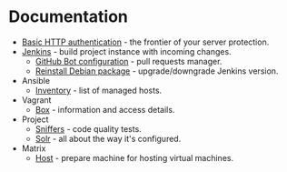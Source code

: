 # Documentation

- [Basic HTTP authentication](basic-http-auth) - the frontier of your server protection.
- [Jenkins](jenkins) - build project instance with incoming changes.
  - [GitHub Bot configuration](jenkins/github-bot) - pull requests manager.
  - [Reinstall Debian package](jenkins/reinstall-deb) - upgrade/downgrade Jenkins version.
- Ansible
  - [Inventory](ansible/inventory) - list of managed hosts.
- Vagrant
  - [Box](vagrant/box) - information and access details.
- Project
  - [Sniffers](project/sniffers) - code quality tests.
  - [Solr](project/solr) - all about the way it's configured.
- Matrix
  - [Host](matrix/host) - prepare machine for hosting virtual machines.
